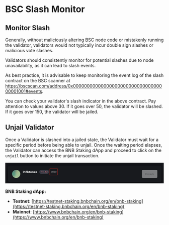 # BSC Slash Monitor

## Monitor Slash

Generally, without maliciously altering BSC node code or mistakenly running the validator, validators would not typically incur double sign slashes or malicious vote slashes.

Validators should consistently monitor for potential slashes due to node unavailability, as it can lead to slash events.

As best practice, it is advisable to  keep monitoring the event log of the slash contract on the BSC scanner at 
<https://bscscan.com/address/0x0000000000000000000000000000000000001001#events>.

You can check your validator's slash indicator in the above contract. Pay attention to values above 30. If it goes over 50, the validator will be slashed. If it goes over 150, the validator will be jailed.

## Unjail Validator

Once a Validator is slashed into a jailed state, the Validator must wait for a specific period before being able to unjail.
Once the waiting period elapses, the Validator can access the BNB Staking dApp and proceed to click on the `unjail` button to initiate the unjail transaction.

<img src="../img/slashing/slash01.png" width="800"/>

**BNB Staking dApp:**

- **Testnet**: [https://testnet-staking.bnbchain.org/en/bnb-staking](https://testnet-staking.bnbchain.org/en/bnb-staking)
- **Mainnet**: [https://www.bnbchain.org/en/bnb-staking](https://www.bnbchain.org/en/bnb-staking)
